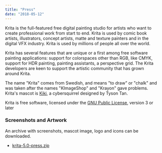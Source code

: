 ```yaml
---
title: "Press"
date: "2018-05-12"
---
```


Krita is the full-featured free digital painting studio for artists who want to create professional work from start to end. Krita is used by comic book artists, illustrators, concept artists, matte and texture painters and in the digital VFX industry. Krita is used by millions of people all over the world.

Krita has several features that are unique or a first among free software painting applications: support for colorspaces other than RGB, like CMYK, support for HDR painting, painting assistants, a perspective grid. The Krita developers are keen to support the artistic community that has grown around Krita.

The name "Krita" comes from Swedish, and means "to draw" or "chalk" and was taken after the names "KImageShop" and "Krayon" gave problems. Krita's mascot is [Kiki](https://krita.org/en/about/kiki/), a cybersquirrel designed by Tyson Tan.

Krita is free software, licensed under the [GNU Public License](http://www.gnu.org/licenses/gpl.html), version 3 or later

### Screenshots and Artwork

An archive with screenshots, mascot image, logo and icons can be downloaded.

- [krita-5.0-press.zip](https://files.kde.org/krita/marketing/5.0/krita-5.0-press.zip)
